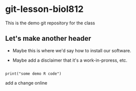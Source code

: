 # git-lesson-biol812
This is the demo git repository for the class


## Let's make another header

* Maybe this is where we'd say how to install our software.

* Maybe add a disclaimer that it's a work-in-proress, etc.

```{r}

print("some demo R code")

```
add a change online
